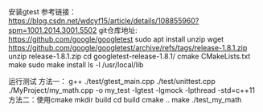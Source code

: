 安装gtest
参考链接：https://blog.csdn.net/wdcyf15/article/details/108855960?spm=1001.2014.3001.5502
git仓库地址: https://github.com/google/googletest
sudo apt install unzip
wget https://github.com/google/googletest/archive/refs/tags/release-1.8.1.zip
unzip release-1.8.1.zip
cd googletest-release-1.8.1/
cmake CMakeLists.txt
make
sudo make install
ls -l /usr/local/lib

运行测试
方法一：
    g++ ./test/gtest_main.cpp ./test/unittest.cpp ./MyProject/my_math.cpp -o my_test -lgtest -lgmock -lpthread -std=c++11
方法二：使用cmake
    mkdir build
    cd build
    cmake ..
    make
    ./test_my_math